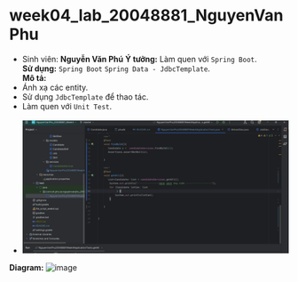 # week04_lab_20048881_NguyenVanPhu
- Sinh viên: **Nguyễn Văn Phú**
**Ý tưởng:** Làm quen với `Spring Boot`. <br>
**Sử dụng:** `Spring Boot`  `Spring Data - JdbcTemplate`. <br>
**Mô tả:** <br>
- Ánh xạ các entity. <br>
- Sử dụng `JdbcTemplate` để thao tác.<br>
- Làm quen với `Unit Test`. <br>
  <br>
- ![img.png](img.png)

**Diagram:**
![image](https://github.com/phunguyenst/week04_lab_20048881_NguyenVanPhu/assets/98088905/646cc100-fc92-499a-8a01-af7c6d93dea7)
